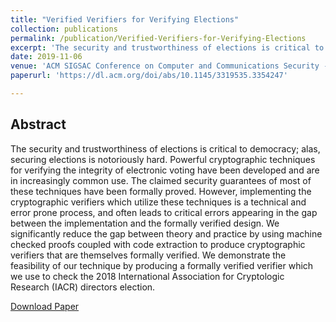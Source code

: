```yaml
---
title: "Verified Verifiers for Verifying Elections"
collection: publications
permalink: /publication/Verified-Verifiers-for-Verifying-Elections
excerpt: 'The security and trustworthiness of elections is critical to democracy; alas, securing elections is notoriously hard. Powerful cryptographic techniques for verifying the integrity of electronic voting have been developed and are in increasingly common use.'
date: 2019-11-06
venue: 'ACM SIGSAC Conference on Computer and Communications Security - 2019'
paperurl: 'https://dl.acm.org/doi/abs/10.1145/3319535.3354247'

---
```


Abstract
-------
The security and trustworthiness of elections is critical to democracy; alas, securing elections is notoriously hard. Powerful cryptographic techniques for verifying the integrity of electronic voting have been developed and are in increasingly common use. The claimed security guarantees of most of these techniques have been formally proved. However, implementing the cryptographic verifiers which utilize these techniques is a technical and error prone process, and often leads to critical errors appearing in the gap between the implementation and the formally verified design. We significantly reduce the gap between theory and practice by using machine checked proofs coupled with code extraction to produce cryptographic verifiers that are themselves formally verified. We demonstrate the feasibility of our technique by producing a formally verified verifier which we use to check the 2018 International Association for Cryptologic Research (IACR) directors election.

[Download Paper](https://dl.acm.org/doi/pdf/10.1145/3319535.3354247)
